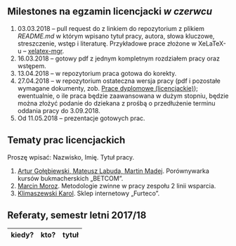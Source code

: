 ##  Milestones na egzamin licencjacki *w czerwcu*

1. 03.03.2018 – pull request do z linkiem do repozytorium z plikiem
  _README.md_ w którym wpisano tytuł pracy, autora, słowa kluczowe,
  streszczenie, wstęp i literaturę.
  Przykładowe prace złożone w XeLaTeX-u – [xelatex-mgr](https://github.com/wbzyl/xelatex-mgr).
1. 16.03.2018 – gotowy pdf z jednym kompletnym rozdziałem pracy oraz wstępem.
1. 13.04.2018 – w repozytorium praca gotowa do korekty.
1. 27.04.2018 – w repozytorium ostateczna wersja pracy (pdf i pozostałe wymagane
   dokumenty, zob. [Prace dyplomowe (licencjackie)](https://inf.ug.edu.pl/prace-dyplomowe-licencjackie));
   ewentualnie, o ile praca będzie zaawansowana w dużym stopniu, będzie można złożyć podanie do dziekana z prośbą
   o przedłużenie terminu oddania pracy do 3.09.2018.
1. Od 11.05.2018 – prezentacje gotowych prac.


## Tematy prac licencjackich

Proszę wpisać: Nazwisko, Imię. Tytuł pracy.

1. [Artur Gołębiewski, Mateusz Labuda, Martin Madej](https://github.com/mlabuda2/licencjat). Porównywarka kursów bukmacherskich „BETCOM”.
1. [Marcin Moroz](https://github.com/mo-net/licencjacka). Metodologie zwinne w pracy zespołu 2 linii wsparcia.
1. [Klimaszewski Karol](https://github.com/KKlimaszewski1/licencjat). Sklep internetowy „Furteco”.


## Referaty, semestr letni 2017/18

| kiedy?     | kto?            | tytuł |
| :--------- | :-------------- | :---- |
